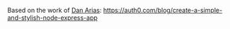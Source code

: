Based on the work of [Dan Arias](https://twitter.com/getDanArias): <https://auth0.com/blog/create-a-simple-and-stylish-node-express-app>